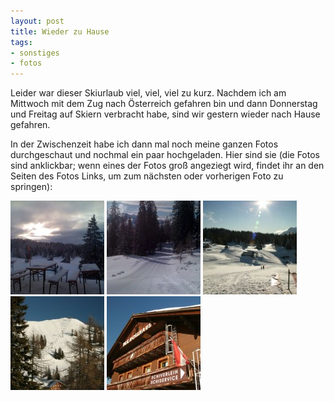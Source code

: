 ```yaml
--- 
layout: post
title: Wieder zu Hause
tags: 
- sonstiges
- fotos
---
```

Leider war dieser Skiurlaub viel, viel, viel zu kurz. Nachdem ich am Mittwoch mit dem Zug nach Österreich gefahren bin und dann Donnerstag und Freitag auf Skiern verbracht habe, sind wir gestern wieder nach Hause gefahren.

In der Zwischenzeit habe ich dann mal noch meine ganzen Fotos durchgeschaut und nochmal ein paar hochgeladen. Hier sind sie (die Fotos sind anklickbar; wenn eines der Fotos groß angeziegt wird, findet ihr an den Seiten des Fotos Links, um zum nächsten oder vorherigen Foto zu springen):

<a href="/uploads/images/2009/01/sonnenaufgang.jpg"><img src="/uploads/images/2009/01/sonnenaufgang-150x150.jpg" alt="Sonnenaufgang" title="Sonnenaufgang" width="150" height="150" class="alignnone size-thumbnail wp-image-193" /></a> <a href="/uploads/images/2009/01/erster.jpg"><img src="/uploads/images/2009/01/erster-150x150.jpg" alt="Erster! Es gibt nichts Schöneres, als morgens der Erste auf einer frisch präparierten Piste zu sein." title="Erster! Es gibt nichts Schöneres, als morgens der Erste auf einer frisch präparierten Piste zu sein." width="150" height="150" class="alignnone size-thumbnail wp-image-192" /></a> <a href="/uploads/images/2009/01/strahlendersonnenschein.jpg"><img src="/uploads/images/2009/01/strahlendersonnenschein-150x150.jpg" alt="Strahlender Sonnenschein" title="Strahlender Sonnenschein" width="150" height="150" class="alignnone size-thumbnail wp-image-194" /></a> <a href="/uploads/images/2009/01/einederpisten.jpg"><img src="/uploads/images/2009/01/einederpisten-150x150.jpg" alt="Eine der vielen Pisten (hier: die schwarze Piste vom Schneiderkogel)" title="Eine der vielen Pisten (hier: die schwarze Piste vom Schneiderkogel)" width="150" height="150" class="alignnone size-thumbnail wp-image-191" /></a> <a href="/uploads/images/2009/01/dashollhaus.jpg"><img src="/uploads/images/2009/01/dashollhaus-150x150.jpg" alt="Das Hollhaus" title="Das Hollhaus" width="150" height="150" class="alignnone size-thumbnail wp-image-190" /></a>

